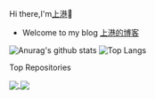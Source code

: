 
Hi there,I'm[上港]()💖
- Welcome to my blog [上港的博客]()

![Anurag's github stats](https://github-readme-stats.vercel.app/api?username=lyk990&show_icons=true&theme=radical)
![Top Langs](https://github-readme-stats.vercel.app/api/top-langs/?username=lyk990&layout=compact&theme=radical)

Top Repositories

<a href="https://github.com/anuraghazra/github-readme-stats">
  <img align="center" src="https://github-readme-stats.vercel.app/api/pin/?username=anuraghazra&repo=github-readme-stats" />
</a>
<a href="https://github.com/anuraghazra/convoychat">
  <img align="center" src="https://github-readme-stats.vercel.app/api/pin/?username=anuraghazra&repo=convoychat" />
</a>


